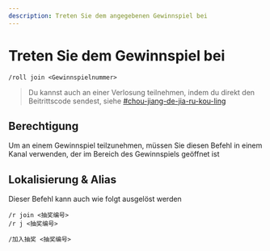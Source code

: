 ```yaml
---
description: Treten Sie dem angegebenen Gewinnspiel bei
---
```


# Treten Sie dem Gewinnspiel bei

```
/roll join <Gewinnspielnummer>
```

> Du kannst auch an einer Verlosung teilnehmen, indem du direkt den Beitrittscode sendest, siehe [#chou-jiang-de-jia-ru-kou-ling](overview.md#chou-jiang-de-jia-ru-kou-ling "mention")

## Berechtigung

Um an einem Gewinnspiel teilzunehmen, müssen Sie diesen Befehl in einem Kanal verwenden, der im Bereich des Gewinnspiels geöffnet ist

## Lokalisierung & Alias

Dieser Befehl kann auch wie folgt ausgelöst werden

```
/r join <抽奖编号>
/r j <抽奖编号>

/加入抽奖 <抽奖编号>
```
